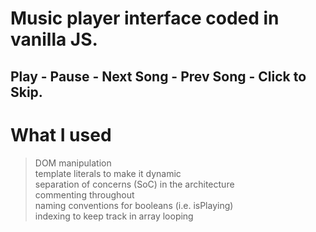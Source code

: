 # Music player interface coded in vanilla JS.  
## Play - Pause - Next Song - Prev Song - Click to Skip.  

# What I used
> DOM manipulation  
> template literals to make it dynamic  
> separation of concerns (SoC) in the architecture     
> commenting throughout       
> naming conventions for booleans (i.e. isPlaying)     
> indexing to keep track in array looping       

&nbsp;
&nbsp;
&nbsp;
&nbsp;
&nbsp;
&nbsp;
